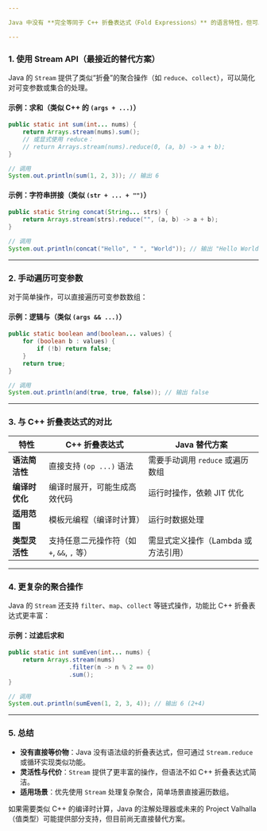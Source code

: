 ```yaml
---

Java 中没有 **完全等同于 C++ 折叠表达式（Fold Expressions）** 的语言特性，但可以通过其他方式实现类似的功能。以下是 Java 中处理可变参数聚合操作的常见方法：

---
```


### **1. 使用 Stream API（最接近的替代方案）**

Java 的 `Stream` 提供了类似“折叠”的聚合操作（如 `reduce`、`collect`），可以简化对可变参数或集合的处理。

#### **示例：求和（类似 C++ 的 `(args + ...)`）**

```java
public static int sum(int... nums) {
    return Arrays.stream(nums).sum();
    // 或显式使用 reduce：
    // return Arrays.stream(nums).reduce(0, (a, b) -> a + b);
}

// 调用
System.out.println(sum(1, 2, 3)); // 输出 6
```

#### **示例：字符串拼接（类似 `(str + ... + "")`）**

```java
public static String concat(String... strs) {
    return Arrays.stream(strs).reduce("", (a, b) -> a + b);
}

// 调用
System.out.println(concat("Hello", " ", "World")); // 输出 "Hello World"
```

---

### **2. 手动遍历可变参数**

对于简单操作，可以直接遍历可变参数数组：

#### **示例：逻辑与（类似 `(args && ...)`）**

```java
public static boolean and(boolean... values) {
    for (boolean b : values) {
        if (!b) return false;
    }
    return true;
}

// 调用
System.out.println(and(true, true, false)); // 输出 false
```

---

### **3. 与 C++ 折叠表达式的对比**

| **特性**    | **C++ 折叠表达式**                 | **Java 替代方案**         |
|-----------|-------------------------------|-----------------------|
| **语法简洁性** | 直接支持 `(op ...)` 语法            | 需要手动调用 `reduce` 或遍历数组 |
| **编译时优化** | 编译时展开，可能生成高效代码                | 运行时操作，依赖 JIT 优化       |
| **适用范围**  | 模板元编程（编译时计算）                  | 运行时数据处理               |
| **类型灵活性** | 支持任意二元操作符（如 `+`, `&&`, `,` 等） | 需显式定义操作（Lambda 或方法引用） |

---

### **4. 更复杂的聚合操作**

Java 的 `Stream` 还支持 `filter`、`map`、`collect` 等链式操作，功能比 C++ 折叠表达式更丰富：

#### **示例：过滤后求和**

```java
public static int sumEven(int... nums) {
    return Arrays.stream(nums)
                 .filter(n -> n % 2 == 0)
                 .sum();
}

// 调用
System.out.println(sumEven(1, 2, 3, 4)); // 输出 6 (2+4)
```

---

### **5. 总结**

- **没有直接等价物**：Java 没有语法级的折叠表达式，但可通过 `Stream.reduce` 或循环实现类似功能。
- **灵活性与代价**：`Stream` 提供了更丰富的操作，但语法不如 C++ 折叠表达式简洁。
- **适用场景**：优先使用 `Stream` 处理复杂聚合，简单场景直接遍历数组。

如果需要类似 C++ 的编译时计算，Java 的注解处理器或未来的 Project Valhalla（值类型）可能提供部分支持，但目前尚无直接替代方案。